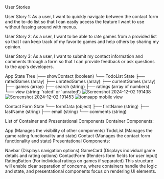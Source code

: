 User Stories

User Story 1: As a user, I want to quickly navigate between the contact form and the to-do list so that I can easily access the feature I want to use without fussing around with menus.

User Story 2: As a user, I want to be able to rate games from a provided list so that I can keep track of my favorite games and help others by sharing my opinion.

User Story 3: As a user, I want to submit my contact information and comments through a form so that I can provide feedback or ask questions to the app's developers.

App State Tree
├── showContact (boolean)
└── TodoList State
├── ratedGames (array)
├── unratedGames (array)
├── currentGames (array)
├── games (array)
├── search (string)
├── ratings (array of numbers)
└── view (string: 'rated' or 'unrated')
![Screenshot 2024-12-02 191438](https://github.com/user-attachments/assets/4e150628-9dce-4deb-a55e-a300a131efb1)
![Screenshot 2024-12-02 191453](https://github.com/user-attachments/assets/578f39bb-b06a-4bda-91ca-2b32e8810ed3)
![tomsapp mobile view](https://github.com/user-attachments/assets/fe4c191c-8bb5-49a8-b126-1d376933b4ce)

Contact Form State
└── formData (object)
├── firstName (string)
├── lastName (string)
├── email (string)
└── comments (string)

List of Container and Presentational Components
Container Components:

App (Manages the visibility of other components)
TodoList (Manages the game rating functionality and state)
Contact (Manages the contact form functionality and state)
Presentational Components:

Navbar (Displays navigation options)
GameCard (Displays individual game details and rating options)
ContactForm (Renders form fields for user input)
RatingButton (For individual ratings on games if separated)
This structure will enable clear separation of concerns, where containers handle the logic and state, and presentational components focus on rendering UI elements.
